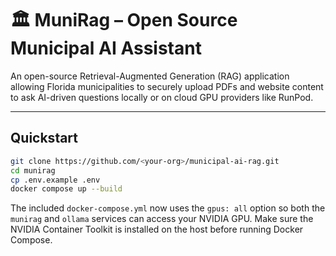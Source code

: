 # 🏛️ MuniRag – Open Source Municipal AI Assistant

An open-source Retrieval-Augmented Generation (RAG) application allowing Florida municipalities to securely upload PDFs and website content to ask AI-driven questions locally or on cloud GPU providers like RunPod.

---

## Quickstart

```bash
git clone https://github.com/<your-org>/municipal-ai-rag.git
cd munirag
cp .env.example .env
docker compose up --build
```

The included `docker-compose.yml` now uses the `gpus: all` option so both the
`munirag` and `ollama` services can access your NVIDIA GPU. Make sure the
NVIDIA Container Toolkit is installed on the host before running Docker Compose.
